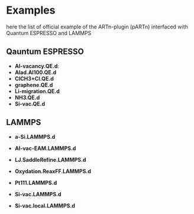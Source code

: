 # Examples

here the list of official example of the ARTn-plugin (pARTn) interfaced with Quantum ESPRESSO and LAMMPS

## Qauntum ESPRESSO

- **Al-vacancy.QE.d**:
- **Alad.Al100.QE.d**
- **ClCH3+Cl.QE.d**
- **graphene.QE.d**
- **Li-migration.QE.d**
- **NH3.QE.d**
- **Si-vac.QE.d**



## LAMMPS

- **a-Si.LAMMPS.d**

- **Al-vac-EAM.LAMMPS.d**

- **LJ.SaddleRefine.LAMMPS.d**

- **Oxydation.ReaxFF.LAMMPS.d**

- **Pt111.LAMMPS.d**

- **Si-vac.LAMMPS.d**

- **Si-vac.local.LAMMPS.d**

  